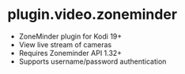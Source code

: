 plugin.video.zoneminder
=======================

- ZoneMinder plugin for Kodi 19+
- View live stream of cameras
- Requires Zoneminder API 1.32+
- Supports username/password authentication

